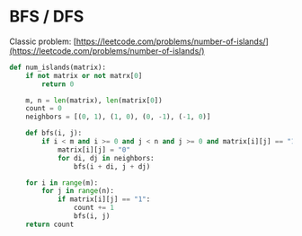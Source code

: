 # BFS / DFS

Classic problem: [https://leetcode.com/problems/number-of-islands/](https://leetcode.com/problems/number-of-islands/)

```python
def num_islands(matrix):
    if not matrix or not matrx[0]
        return 0

    m, n = len(matrix), len(matrix[0])
    count = 0
    neighbors = [(0, 1), (1, 0), (0, -1), (-1, 0)]

    def bfs(i, j):
        if i < m and i >= 0 and j < n and j >= 0 and matrix[i][j] == "1":
            matrix[i][j] = "0"
            for di, dj in neighbors:
                bfs(i + di, j + dj)

    for i in range(m):
        for j in range(n):
            if matrix[i][j] == "1":
                count += 1
                bfs(i, j)
    return count

```
